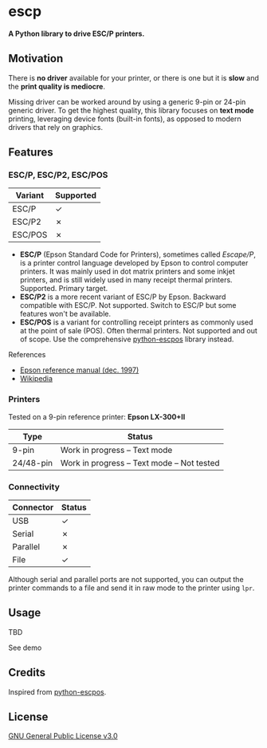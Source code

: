 # escp

**A Python library to drive ESC/P printers.**

## Motivation

There is **no driver** available for your printer, or there is one but it is **slow** and the **print quality is mediocre**.

Missing driver can be worked around by using a generic 9-pin or 24-pin generic driver. To get the highest quality, this library focuses on **text mode** printing, leveraging device fonts (built-in fonts), as opposed to modern drivers that rely on graphics.

## Features

### ESC/P, ESC/P2, ESC/POS

| Variant | Supported |
|---------|-----------|
| ESC/P   | ✓         |
| ESC/P2  | ✗         |
| ESC/POS | ✗         |

- **ESC/P** (Epson Standard Code for Printers), sometimes called *Escape/P*, is a printer control language developed by Epson to control computer printers. It was mainly used in dot matrix printers and some inkjet printers, and is still widely used in many receipt thermal printers. Supported. Primary target.
- **ESC/P2** is a more recent variant of ESC/P by Epson. Backward compatible with ESC/P. Not supported. Switch to ESC/P but some features won't be available.
- **ESC/POS** is a variant for controlling receipt printers as commonly used at the point of sale (POS). Often thermal printers. Not supported and out of scope. Use the comprehensive [python-escpos](https://github.com/python-escpos/python-escpos) library instead.

References

- [Epson reference manual (dec. 1997)](https://files.support.epson.com/pdf/general/escp2ref.pdf)
- [Wikipedia](https://en.wikipedia.org/wiki/ESC/P)

### Printers

Tested on a 9-pin reference printer: **Epson LX-300+II**

| Type       | Status                                    |
|------------|-------------------------------------------|
| 9-pin      | Work in progress – Text mode              |
| 24/48-pin  | Work in progress – Text mode – Not tested |

### Connectivity

| Connector | Status |
|-----------|------- |
| USB       | ✓      |
| Serial    | ✗      |
| Parallel  | ✗      |
| File      | ✓      |

Although serial and parallel ports are not supported, you can output the printer commands to a file and send it in raw mode to the printer using `lpr`.

## Usage

TBD

See demo

## Credits

Inspired from [python-escpos](https://github.com/python-escpos/python-escpos).

## License

[GNU General Public License v3.0](https://www.gnu.org/licenses/gpl-3.0.txt)
